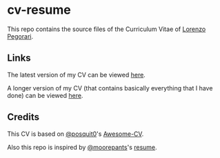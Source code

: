 # cv-resume

This repo contains the source files of the Curriculum Vitae of [Lorenzo Pegorari](https://github.com/LorenzoPegorari).

## Links

The latest version of my CV can be viewed [here](https://lorenzopegorari.github.io/cv-resume/output/cv.pdf).

A longer version of my CV (that contains basically everything that I have done) can be viewed [here](https://lorenzopegorari.github.io/cv-resume/output/cv-long.pdf).

## Credits

This CV is based on [@posquit0](https://github.com/posquit0)'s [Awesome-CV](https://github.com/posquit0/Awesome-CV).

Also this repo is inspired by [@moorepants](https://github.com/moorepants)'s [resume](https://github.com/moorepants/resume).

